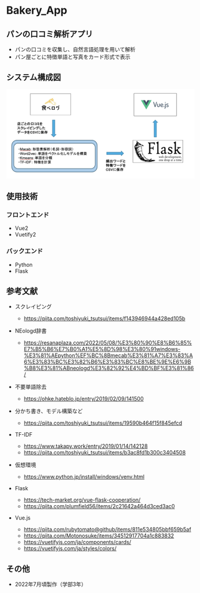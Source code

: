 # Bakery_App

## パンの口コミ解析アプリ
- パンの口コミを収集し、自然言語処理を用いて解析
- パン屋ごとに特徴単語と写真をカード形式で表示


## システム構成図
![alt text](doc_img/システム構成図.png)


## 使用技術
### フロントエンド
- Vue2
- Vuetify2
  
### バックエンド
- Python
- Flask


## 参考文献
- スクレイピング
  - https://qiita.com/toshiyuki_tsutsui/items/f143946944a428ed105b

- NEologd辞書
  - https://resanaplaza.com/2022/05/08/%E3%80%90%E8%B6%85%E7%B5%B6%E7%B0%A1%E5%8D%98%E3%80%91windows-%E3%81%AEpython%EF%BC%8Bmecab%E3%81%A7%E3%83%A6%E3%83%BC%E3%82%B6%E3%83%BC%E8%BE%9E%E6%9B%B8%E3%81%ABneologd%E3%82%92%E4%BD%BF%E3%81%86/


- 不要単語除去
  - https://ohke.hateblo.jp/entry/2019/02/09/141500


- 分かち書き、モデル構築など
  - https://qiita.com/toshiyuki_tsutsui/items/19590b464f15f845efcd


- TF-IDF
  - https://www.takapy.work/entry/2019/01/14/142128
  - https://qiita.com/toshiyuki_tsutsui/items/b3ac8fd1b300c3404508
 
- 仮想環境
  - https://www.python.jp/install/windows/venv.html

- Flask
  - https://tech-market.org/vue-flask-cooperation/
  - https://qiita.com/plumfield56/items/2c21642a464d3ced3ac0

- Vue.js
  - https://qiita.com/rubytomato@github/items/811e534805bbf659b5af
  - https://qiita.com/Motonosuke/items/34512917704a1c883832
  - https://vuetifyjs.com/ja/components/cards/
  - https://vuetifyjs.com/ja/styles/colors/  


## その他
- 2022年7月頃製作（学部3年）